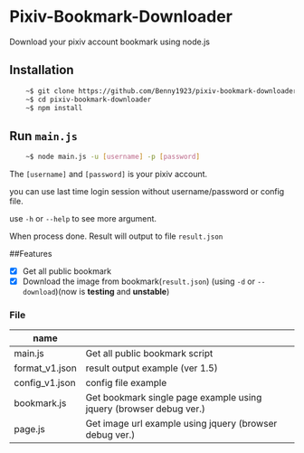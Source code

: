 # Pixiv-Bookmark-Downloader

Download your pixiv account bookmark using node.js

## Installation

```sh
    ~$ git clone https://github.com/Benny1923/pixiv-bookmark-downloader.git
    ~$ cd pixiv-bookmark-downloader
    ~$ npm install
```

## Run `main.js`

```sh
    ~$ node main.js -u [username] -p [password]
```

The `[username]` and `[password]` is your pixiv account.

you can use last time login session without username/password or config file.

use `-h` or `--help` to see more argument.

When process done. Result will output to file `result.json`

##Features
- [x] Get all public bookmark
- [x] Download the image from bookmark(`result.json`) (using `-d` or `--download`)(now is **testing** and **unstable**)

### File
| name ||
|---|---|
| main.js | Get all public bookmark script |
| format_v1.json | result output example (ver 1.5) |
| config_v1.json | config file example |
| bookmark.js | Get bookmark single page example using jquery (browser debug ver.) |
| page.js | Get image url example using jquery (browser debug ver.) |
